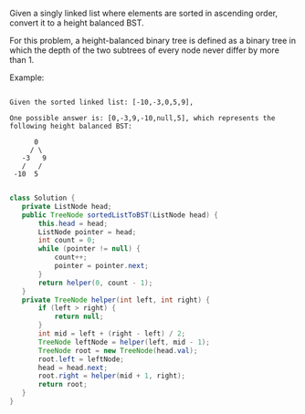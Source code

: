 Given a singly linked list where elements are sorted in ascending order, convert it to a height balanced BST.

For this problem, a height-balanced binary tree is defined as a binary tree in which the depth of the two subtrees of every node never differ by more than 1.

Example:
```

Given the sorted linked list: [-10,-3,0,5,9],

One possible answer is: [0,-3,9,-10,null,5], which represents the following height balanced BST:

      0
     / \
   -3   9
   /   /
 -10  5
 
 ```
 
 ```java
 class Solution {
    private ListNode head;
    public TreeNode sortedListToBST(ListNode head) {
        this.head = head;
        ListNode pointer = head;
        int count = 0;
        while (pointer != null) {
            count++;
            pointer = pointer.next;
        }
        return helper(0, count - 1);
    }
    private TreeNode helper(int left, int right) {
        if (left > right) {
            return null;
        }
        int mid = left + (right - left) / 2;
        TreeNode leftNode = helper(left, mid - 1);
        TreeNode root = new TreeNode(head.val);
        root.left = leftNode;
        head = head.next;
        root.right = helper(mid + 1, right);
        return root;
    }    
}

```
